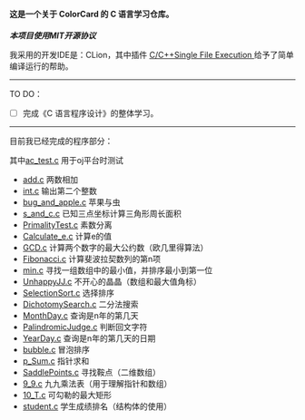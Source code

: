 
#### 这是一个关于 **ColorCard** 的 C 语言学习仓库。

**_本项目使用MIT开源协议_**

我采用的开发IDE是：CLion，其中插件 [C/C+​+​ Single File Execution
](https://plugins.jetbrains.com/plugin/8352-c-c--single-file-execution)给予了简单编译运行的帮助。

------
TO DO：
- [ ] 完成《C 语言程序设计》的整体学习。

------

目前我已经完成的程序部分：

 其中[ac_test.c](ac_test.c) 用于oj平台时测试

- [add.c](add.c) 两数相加
- [int.c](int.c) 输出第二个整数
- [bug_and_apple.c](bug_and_apple.c) 苹果与虫
- [s_and_c.c](s_and_c.c) 已知三点坐标计算三角形周长面积
- [PrimalityTest.c](PrimalityTest.c) 素数分离
- [Calculate_e.c](Calculate_e.c) 计算e的值
- [GCD.c](GCD.c) 计算两个数字的最大公约数（欧几里得算法）
- [Fibonacci.c](Fibonacci.c) 计算斐波拉契数列的第n项
- [min.c](min.c) 寻找一组数组中的最小值，并排序最小到第一位
- [UnhappyJJ.c](UnhappyJJ.c) 不开心的晶晶（数组和最大值角标）
- [SelectionSort.c](SelectionSort.c) 选择排序
- [DichotomySearch.c](DichotomySearch.c) 二分法搜索
- [MonthDay.c](MonthDay.c) 查询是n年的第几天
- [PalindromicJudge.c](PalindromicJudge.c) 判断回文字符
- [YearDay.c](YearDay.c) 查询是n年的第几天的日期
- [bubble.c](bubble.c) 冒泡排序
- [p_Sum.c](p_Sum.c) 指针求和
- [SaddlePoints.c](SaddlePoints.c) 寻找鞍点（二维数组）
- [9_9.c](9_9.c) 九九乘法表（用于理解指针和数组）
- [10_T.c](10_T.c) 可勾勒的最大矩形
- [student.c](student.c) 学生成绩排名（结构体的使用）

